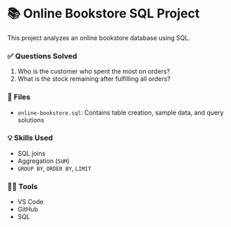 # 📚 Online Bookstore SQL Project

This project analyzes an online bookstore database using SQL.

### ✅ Questions Solved
1. Who is the customer who spent the most on orders?
2. What is the stock remaining after fulfilling all orders?

### 📁 Files
- `online-bookstore.sql`: Contains table creation, sample data, and query solutions

### 💡 Skills Used
- SQL joins
- Aggregation (`SUM`)
- `GROUP BY`, `ORDER BY`, `LIMIT`

### 👩‍💻 Tools
- VS Code
- GitHub
- SQL 
